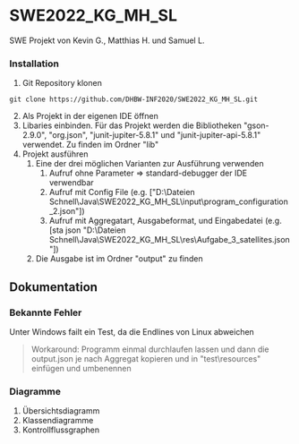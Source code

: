 # SWE2022_KG_MH_SL
SWE Projekt von Kevin G., Matthias H. und Samuel L.

### Installation
1. Git Repository klonen
```
git clone https://github.com/DHBW-INF2020/SWE2022_KG_MH_SL.git
```

2. Als Projekt in der eigenen IDE öffnen
3. Libaries einbinden. Für das Projekt werden die Bibliotheken "gson-2.9.0", "org.json", "junit-jupiter-5.8.1" und "junit-jupiter-api-5.8.1" verwendet. Zu finden im Ordner "lib"
4. Projekt ausführen
   1. Eine der drei möglichen Varianten zur Ausführung verwenden
      1. Aufruf ohne Parameter => standard-debugger der IDE verwendbar
      2. Aufruf mit Config File (e.g. ["D:\Dateien Schnell\Java\SWE2022_KG_MH_SL\input\program_configuration_2.json"])
      3. Aufruf mit Aggregatart, Ausgabeformat, und Eingabedatei (e.g. [sta json "D:\Dateien Schnell\Java\SWE2022_KG_MH_SL\res\Aufgabe_3_satellites.json"])
   2. Die Ausgabe ist im Ordner "output" zu finden


## Dokumentation
### Bekannte Fehler
Unter Windows failt ein Test, da die Endlines von Linux abweichen
>Workaround:
>Programm einmal durchlaufen lassen und dann die output.json je nach Aggregat kopieren und in "test\resources" einfügen und umbenennen


### Diagramme
1. Übersichtsdiagramm
2. Klassendiagramme
3. Kontrollflussgraphen